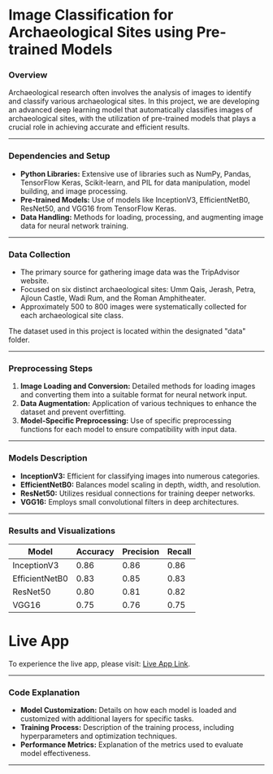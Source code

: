 
# Image Classification for Archaeological Sites using Pre-trained Models

### Overview

Archaeological research often involves the analysis of images to identify and classify various archaeological sites. In this project, we are developing an advanced deep learning model that automatically classifies images of archaeological sites, with the utilization of pre-trained models that plays a crucial role in achieving accurate and efficient results.

---

### Dependencies and Setup

- **Python Libraries:** Extensive use of libraries such as NumPy, Pandas, TensorFlow Keras, Scikit-learn, and PIL for data manipulation, model building, and image processing.
- **Pre-trained Models:** Use of models like InceptionV3, EfficientNetB0, ResNet50, and VGG16 from TensorFlow Keras.
- **Data Handling:** Methods for loading, processing, and augmenting image data for neural network training.
---

### Data Collection
- The primary source for gathering image data was the TripAdvisor website.
- Focused on six distinct archaeological sites: Umm Qais, Jerash, Petra, Ajloun Castle, Wadi Rum, and the Roman Amphitheater.
- Approximately 500 to 800 images were systematically collected for each archaeological site class.

The dataset used in this project is located within the designated "data" folder.

---

### Preprocessing Steps
1. **Image Loading and Conversion:** Detailed methods for loading images and converting them into a suitable format for neural network input.
2. **Data Augmentation:** Application of various techniques to enhance the dataset and prevent overfitting.
3. **Model-Specific Preprocessing:** Use of specific preprocessing functions for each model to ensure compatibility with input data.

---

### Models Description
- **InceptionV3:** Efficient for classifying images into numerous categories.
- **EfficientNetB0:** Balances model scaling in depth, width, and resolution.
- **ResNet50:** Utilizes residual connections for training deeper networks.
- **VGG16:** Employs small convolutional filters in deep architectures.

---

### Results and Visualizations

| Model                 | Accuracy | Precision | Recall   |
|-----------------------|----------|-----------|----------|
| InceptionV3           | 0.86     | 0.86      | 0.86     |
| EfficientNetB0        | 0.83     | 0.85      | 0.83     |
| ResNet50              | 0.80     | 0.81      | 0.82     |
| VGG16                 | 0.75     | 0.76      | 0.75     |



# Live App 
To experience the live app, please visit: [Live App Link](https://huggingface.co/spaces/DareenY/archaeological_sites).

---

### Code Explanation
- **Model Customization:** Details on how each model is loaded and customized with additional layers for specific tasks.
- **Training Process:** Description of the training process, including hyperparameters and optimization techniques.
- **Performance Metrics:** Explanation of the metrics used to evaluate model effectiveness.

---
